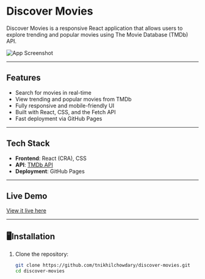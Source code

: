 # Discover Movies

Discover Movies is a responsive React application that allows users to explore trending and popular movies using The Movie Database (TMDb) API.

![App Screenshot](screenshot.png)

---

## Features

- Search for movies in real-time
- View trending and popular movies from TMDb
- Fully responsive and mobile-friendly UI
- Built with React, CSS, and the Fetch API
- Fast deployment via GitHub Pages

---

## Tech Stack

- **Frontend**: React (CRA), CSS
- **API**: [TMDb API](https://www.themoviedb.org/)
- **Deployment**: GitHub Pages

---

## Live Demo

[View it live here](https://tnikhilchowdary.github.io/discover-movies)

---

## 🖥Installation

1. Clone the repository:
   ```bash
   git clone https://github.com/tnikhilchowdary/discover-movies.git
   cd discover-movies
